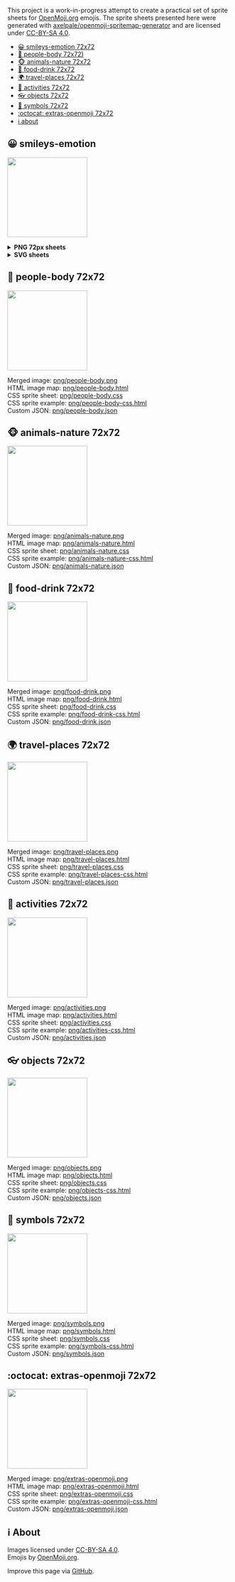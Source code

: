 This project is a work-in-progress attempt to create a practical set of sprite sheets for [OpenMoji.org](https://openmoji.org/) emojis. The sprite sheets presented here were generated with [axelpale/openmoji-spritemap-generator](https://github.com/axelpale/openmoji-spritemap-generator) and are licensed under [CC-BY-SA 4.0](https://creativecommons.org/licenses/by-sa/4.0/legalcode).

* [😀 smileys-emotion 72x72](#-smileys-emotion-72x72)
* [👋 people-body 72x72)](#-people-body-72x72)
* [🐵 animals-nature 72x72](#-animals-nature-72x72)
* [🍇 food-drink 72x72](#-food-drink-72x72)
* [🌍 travel-places 72x72](#-travel-places-72x72)
* [🎃 activities 72x72](#-activities-72x72)
* [👓 objects 72x72](#-objects-72x72)
* [🏧 symbols 72x72](#-symbols-72x72)
* [:octocat: extras-openmoji 72x72](#octocat-extras-openmoji-72x72)
* [ℹ about](#-about)

## 😀 smileys-emotion

[<img src="png/smileys-emotion.png" width="180">](png/smileys-emotion.png)

<details>
  <summary><strong>PNG 72px sheets</strong></summary>

  Merged image: [png/smileys-emotion.png](png/smileys-emotion.png)<br>
  HTML image map: [png/smileys-emotion.html](png/smileys-emotion.html)<br>
  CSS sprite sheet: [png/smileys-emotion.css](png/smileys-emotion.css)<br>
  CSS sprite example: [png/smileys-emotion-css.html](png/smileys-emotion-css.html)<br>
  Custom JSON: [png/smileys-emotion.json](png/smileys-emotion.json)
</details>

<details>
  <summary><strong>SVG sheets</strong></summary>

  Merged image: [svg/smileys-emotion.svg](svg/smileys-emotion.svg)<br>
  HTML image map: [svg/smileys-emotion.html](svg/smileys-emotion.html)<br>
  CSS sprite sheet: [svg/smileys-emotion.css](svg/smileys-emotion.css)<br>
  CSS sprite example: [svg/smileys-emotion-css.html](svg/smileys-emotion-css.html)<br>
  Custom JSON: [svg/smileys-emotion.json](svg/smileys-emotion.json)
</details>


## 👋 people-body 72x72

[<img src="png/people-body.png" width="180">](png/people-body.png)

Merged image: [png/people-body.png](png/people-body.png)<br>
HTML image map: [png/people-body.html](png/people-body.html)<br>
CSS sprite sheet: [png/people-body.css](png/people-body.css)<br>
CSS sprite example: [png/people-body-css.html](png/people-body-css.html)<br>
Custom JSON: [png/people-body.json](png/people-body.json)


## 🐵 animals-nature 72x72

[<img src="png/animals-nature.png" width="180">](png/animals-nature.png)

Merged image: [png/animals-nature.png](png/animals-nature.png)<br>
HTML image map: [png/animals-nature.html](png/animals-nature.html)<br>
CSS sprite sheet: [png/animals-nature.css](png/animals-nature.css)<br>
CSS sprite example: [png/animals-nature-css.html](png/animals-nature-css.html)<br>
Custom JSON: [png/animals-nature.json](png/animals-nature.json)


## 🍇 food-drink 72x72

[<img src="png/food-drink.png" width="180">](png/food-drink.png)

Merged image: [png/food-drink.png](png/food-drink.png)<br>
HTML image map: [png/food-drink.html](png/food-drink.html)<br>
CSS sprite sheet: [png/food-drink.css](png/food-drink.css)<br>
CSS sprite example: [png/food-drink-css.html](png/food-drink-css.html)<br>
Custom JSON: [png/food-drink.json](png/food-drink.json)


## 🌍 travel-places 72x72

[<img src="png/travel-places.png" width="180">](png/travel-places.png)

Merged image: [png/travel-places.png](png/travel-places.png)<br>
HTML image map: [png/travel-places.html](png/travel-places.html)<br>
CSS sprite sheet: [png/travel-places.css](png/travel-places.css)<br>
CSS sprite example: [png/travel-places-css.html](png/travel-places-css.html)<br>
Custom JSON: [png/travel-places.json](png/travel-places.json)


## 🎃 activities 72x72

[<img src="png/activities.png" width="180">](png/activities.png)

Merged image: [png/activities.png](png/activities.png)<br>
HTML image map: [png/activities.html](png/activities.html)<br>
CSS sprite sheet: [png/activities.css](png/activities.css)<br>
CSS sprite example: [png/activities-css.html](png/activities-css.html)<br>
Custom JSON: [png/activities.json](png/activities.json)


## 👓 objects 72x72

[<img src="png/objects.png" width="180">](png/objects.png)

Merged image: [png/objects.png](png/objects.png)<br>
HTML image map: [png/objects.html](png/objects.html)<br>
CSS sprite sheet: [png/objects.css](png/objects.css)<br>
CSS sprite example: [png/objects-css.html](png/objects-css.html)<br>
Custom JSON: [png/objects.json](png/objects.json)


## 🏧 symbols 72x72

[<img src="png/symbols.png" width="180">](png/symbols.png)

Merged image: [png/symbols.png](png/symbols.png)<br>
HTML image map: [png/symbols.html](png/symbols.html)<br>
CSS sprite sheet: [png/symbols.css](png/symbols.css)<br>
CSS sprite example: [png/symbols-css.html](png/symbols-css.html)<br>
Custom JSON: [png/symbols.json](png/symbols.json)


## :octocat: extras-openmoji 72x72

[<img src="png/extras-openmoji.png" width="180">](png/extras-openmoji.png)

Merged image: [png/extras-openmoji.png](png/extras-openmoji.png)<br>
HTML image map: [png/extras-openmoji.html](png/extras-openmoji.html)<br>
CSS sprite sheet: [png/extras-openmoji.css](png/extras-openmoji.css)<br>
CSS sprite example: [png/extras-openmoji-css.html](png/extras-openmoji-css.html)<br>
Custom JSON: [png/extras-openmoji.json](png/extras-openmoji.json)


## ℹ About

Images licensed under [CC-BY-SA 4.0](https://creativecommons.org/licenses/by-sa/4.0/legalcode).<br>
Emojis by [OpenMoji.org](https://openmoji.org/).

Improve this page via [GitHub](https://github.com/axelpale/openmoji-sprites).

